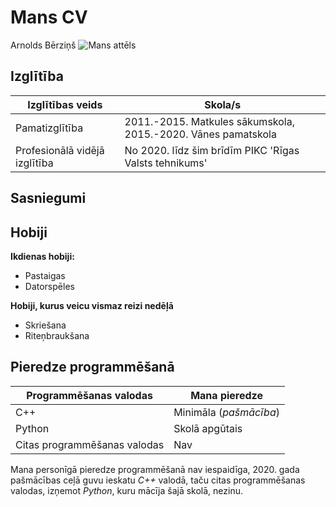 # Mans CV
Arnolds Bērziņš ![Mans attēls](https://user-images.githubusercontent.com/78017323/106464975-0bc6f580-64a2-11eb-9c46-2235ce3d8573.jpg)

## Izglītība
|**Izglītības veids** | **Skola/s**|
|-------------------- | -----------|
|Pamatizglītība | 2011.-2015. Matkules sākumskola, 2015.-2020. Vānes pamatskola|
|Profesionālā vidējā izglītība | No 2020. līdz šim brīdīm PIKC 'Rīgas Valsts tehnikums'|

## Sasniegumi

## Hobiji

**Ikdienas hobiji:**
* Pastaigas
* Datorspēles

**Hobiji, kurus veicu vismaz reizi nedēļā**
* Skriešana
* Riteņbraukšana

## Pieredze programmēšanā
|**Programmēšanas valodas**|**Mana pieredze**|
|--------------------------|-----------------|
|C++|Minimāla (*pašmācība*)|
|Python|Skolā apgūtais|
|Citas programmēšanas valodas|Nav|

Mana personīgā pieredze programmēšanā nav iespaidīga, 2020. gada pašmācības ceļā guvu ieskatu *C++* valodā, taču citas programmēšanas valodas, izņemot *Python*, kuru mācīja šajā skolā, nezinu.